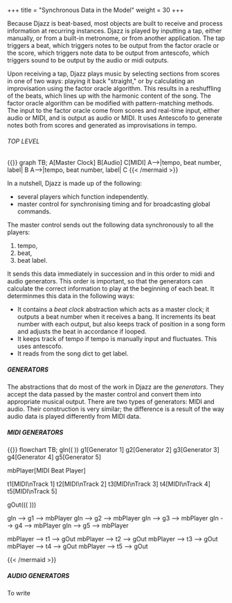 +++
title = "Synchronous Data in the Model"
weight = 30
+++

Because Djazz is beat-based, most objects are built to receive and process information at recurring instances.  Djazz is played by inputting a tap, either manually, or from a built-in metronome, or from another application. The tap triggers a beat, which triggers notes to be output from the factor oracle or the score, which triggers note data to be output from antescofo, which triggers sound to be output by the audio or midi outputs.  

Upon receiving a tap, Djazz plays music by selecting sections from scores in one of two ways: playing it back "straight," or by calculating an improvisation using the factor oracle algorithm.  This results in a reshuffling of the beats, which lines up with the harmonic content of the song.  The factor oracle algorithm can be modified with pattern-matching methods. The input to the factor oracle come from scores and real-time input, either audio or MIDI, and is output as audio or MIDI. It uses Antescofo to generate notes both from scores and generated as improvisations in tempo.

###### TOP LEVEL

{{<mermaid align="left">}}
graph TB;
    A[Master Clock] 
	B[Audio]
	C[MIDI]
	A-->|tempo, beat number, label| B
	A-->|tempo, beat number, label| C
{{< /mermaid >}}

In a nutshell, Djazz is made up of the following:  
- several players which function independently. 
- master control for synchronising timing and for broadcasting global commands.

The master control sends out the following data synchronously to all the players:
1. tempo,
2. beat,
3. beat label.  

It sends this data immediately in succession and in this order to midi and audio generators. This order is important, so that the generators can calculate the correct information to play at the beginning of each beat.  It determinmes this data in the following ways:  

- It contains a _beat clock_ abstraction which acts as a master clock; it outputs a beat number when it receives a bang.  It increments its beat number with each output, but also keeps track of position in a song form and adjusts the beat in accordance if looped.
- It keeps track of tempo if tempo is manually input and fluctuates. This uses antescofo.
- It reads from the song dict to get label.

##### GENERATORS

The abstractions that do most of the work in Djazz are the _generators_.  They accept the data passed by the master control and convert them into appropriate musical output.  There are two types of generators: MIDI and audio.  Their construction is very similar; the difference is a result of the way audio data is played differently from MIDI data.

##### MIDI GENERATORS

{{<mermaid align="left">}}
flowchart TB;
gIn(( ))
g1[Generator 1]
g2[Generator 2]
g3[Generator 3]
g4[Generator 4]
g5[Generator 5]

mbPlayer[MIDI Beat Player]

t1[MIDI\nTrack 1]
t2[MIDI\nTrack 2]
t3[MIDI\nTrack 3]
t4[MIDI\nTrack 4]
t5[MIDI\nTrack 5]

gOut((( )))

gIn --> g1 --> mbPlayer
gIn --> g2 --> mbPlayer
gIn --> g3 --> mbPlayer
gIn --> g4 --> mbPlayer
gIn --> g5 --> mbPlayer

mbPlayer --> t1 --> gOut
mbPlayer --> t2 --> gOut
mbPlayer --> t3 --> gOut
mbPlayer --> t4 --> gOut
mbPlayer --> t5 --> gOut

{{< /mermaid >}}

##### AUDIO GENERATORS

To write
